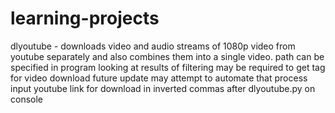 # learning-projects

dlyoutube -   downloads video and audio streams of 1080p video from youtube separately and also combines them into a single video.
              path can be specified in program
              looking at results of filtering may be required to get tag for video download
              future update may attempt to automate that process
              input youtube link for download in inverted commas after dlyoutube.py on console
              
